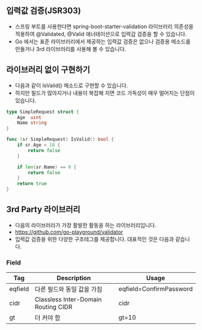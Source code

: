 ## 입력값 검증(JSR303)
* 스프링 부트를 사용한다면 spring-boot-starter-validation 라이브러리 의존성을 적용하여 @Validated, @Valid 에너테이션으로 입력갑 검증을 할 수 있습니다. 
* Go 에서는 표준 라이브러리에서 제공하는 입력값 검증은 없으나 검증용 메소드를 만들거나 3rd 라이브러리를 사용해 볼 수 있습니다.

## 라이브러리 없이 구현하기
* 다음과 같이 IsValid() 메소드로 구현할 수 있습니다. 
* 하지만 필드가 많아지거나 내용이 복잡해 지면 코드 가독성이 매우 떨어지는 단점이 있습니다.
```go
type SimpleRequest struct {
	Age  uint
	Name string
}

func (sr SimpleRequest) IsValid() bool {
	if sr.Age < 18 {
		return false
	}

	if len(sr.Name) == 0 {
		return false
	}
	return true
}
```

## 3rd Party 라이브러리
* 다음의 라이브러라가 가장 활발한 활동을 하는 라이브러리입니다.
* https://github.com/go-playground/validator
* 입력값 검증을 위한 다양한 구조테그를 제공합니다. 대표적인 것은 다음과 같습니다.
### Field
| Tag     | Description                         | Usage                   |
|---------|-------------------------------------|-------------------------|
| eqfield | 다른 필드와 동일 값을 가짐                     | eqfield=ConfirmPassword |
| cidr    | Classless Inter-Domain Routing CIDR | cidr                    |
| gt      | 더 커야 함                              | gt=10                 |





